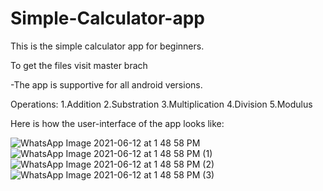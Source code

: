 # Simple-Calculator-app

This is the simple calculator app for beginners.

To get the files visit master brach

-The app is supportive for all android versions.


Operations:
1.Addition
2.Substration
3.Multiplication
4.Division
5.Modulus

Here is how the user-interface of the app looks like:

![WhatsApp Image 2021-06-12 at 1 48 58 PM](https://user-images.githubusercontent.com/63964710/121770197-97a20a00-cb85-11eb-8fe3-cd727f207da1.jpeg)
![WhatsApp Image 2021-06-12 at 1 48 58 PM (1)](https://user-images.githubusercontent.com/63964710/121770198-996bcd80-cb85-11eb-8511-f4f630978cc0.jpeg)
![WhatsApp Image 2021-06-12 at 1 48 58 PM (2)](https://user-images.githubusercontent.com/63964710/121770199-9bce2780-cb85-11eb-8b77-b755e568e059.jpeg)
![WhatsApp Image 2021-06-12 at 1 48 58 PM (3)](https://user-images.githubusercontent.com/63964710/121770200-9d97eb00-cb85-11eb-989d-2a687b0ff7cb.jpeg)
